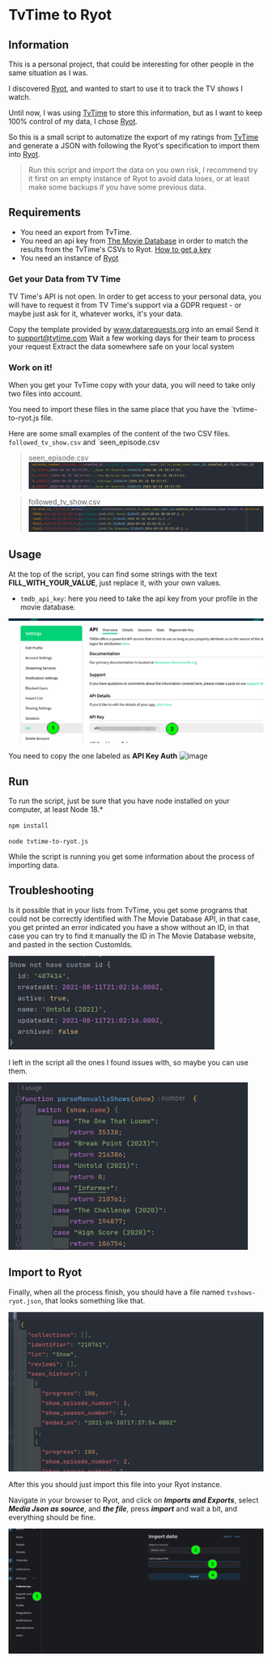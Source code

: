 # TvTime to Ryot

## Information

This is a personal project, that could be interesting for other people in the same situation as I was.

I discovered [Ryot](https://github.com/IgnisDa/ryot), and wanted to start to use it to track the TV shows I watch.

Until now, I was using [TvTime](https://www.tvtime.com/) to store this information, but as I want to keep 100% control of my data, I chose [Ryot](https://github.com/IgnisDa/ryot).

So this is a small script to automatize the export of my ratings from [TvTime](https://www.tvtime.com/) and generate a JSON with following the Ryot's specification to import them into [Ryot](https://github.com/IgnisDa/ryot).

> Run this script and import the data on you own risk, I recommend try it first on an empty instance of Ryot to avoid data loses, or at least make some backups if you have some previous data.

## Requirements

- You need an export from TvTime.
- You need an api key from [The Movie Database](https://www.themoviedb.org/) in order to match the results from the TvTime's CSVs to Ryot. [How to get a key](https://developers.themoviedb.org/3/getting-started/introduction)
- You need an instance of [Ryot](https://github.com/IgnisDa/ryot)

### Get your Data from TV Time

TV Time's API is not open. In order to get access to your personal data, you will have to request it from TV Time's support via a GDPR request - or maybe just ask for it, whatever works, it's your data.

Copy the template provided by www.datarequests.org into an email
Send it to support@tvtime.com
Wait a few working days for their team to process your request
Extract the data somewhere safe on your local system

### Work on it!

When you get your TvTime copy with your data, you will need to take only two files into account.

You need to import these files in the same place that you have the `tvtime-to-ryot.js file.

Here are some small examples of the content of the two CSV files. `followed_tv_show.csv` and `seen_episode.csv

> seen_episode.csv
![seen_episode.csv example](images/seen_episodes.png)

> followed_tv_show.csv
![followed_tv_show.csv example](images/followed_tv_shows.png)

## Usage

At the top of the script, you can find some strings with the text **FILL_WITH_YOUR_VALUE**, just replace it, with your own values.

- `tmdb_api_key`: here you need to take the api key from your profile in the movie database.

![The Movie Database Api Key](images/tmdb_api_key.png)

You need to copy the one labeled as **API Key Auth**
![image](https://github.com/user-attachments/assets/16139a26-594a-4978-8517-f28dedce172e)


## Run

To run the script, just be sure that you have node installed on your computer, at least Node 18.*

`npm install`

`node tvtime-to-ryot.js`

While the script is running you get some information about the process of importing data.

## Troubleshooting

Is it possible that in your lists from TvTime, you get some programs that could not be correctly identified with The Movie Database API, in that case, you get printed an error indicated you have a show without an ID, in that case you can try to find it manually the ID in The Movie Database website, and pasted in the section CustomIds.

![Cannot find a custom ID](images/custom_ids_error.png)

I left in the script all the ones I found issues with, so maybe you can use them.

![List with custom ids](images/list_custom_ids.png)

## Import to Ryot

Finally, when all the process finish, you should have a file named `tvshows-ryot.json`, that looks something like that.

![The JSON ready to Ryot](images/ryot_json_file.png)

After this you should just import this file into your Ryot instance.

Navigate in your browser to Ryot, and click on **_Imports and Exports_**, select **_Media Json as source_**, and **_the file_**, press **_import_** and wait a bit, and everything should be fine.

![The import process on Ryot](images/import_to_ryot.png)
